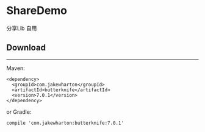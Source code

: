 # ShareDemo
分享Lib
自用

## Download
***
Maven:
```
<dependency>
  <groupId>com.jakewharton</groupId>
  <artifactId>butterknife</artifactId>
  <version>7.0.1</version>
</dependency>
```
or Gradle:
```
compile 'com.jakewharton:butterknife:7.0.1'
```